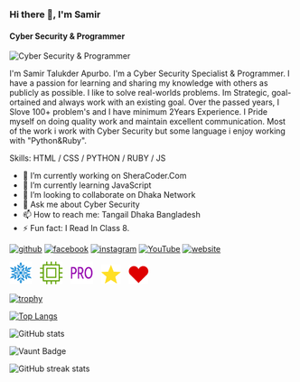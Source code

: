 ### Hi there 👋, I'm Samir 
#### Cyber Security & Programmer 
![Cyber Security & Programmer ]("https://www.facebook.com/photo.php?fbid=335913315656946&set=a.110364364878510&type=3&app=fbl")


I'm Samir Talukder Apurbo. I'm a Cyber Security Specialist & Programmer. I have a passion for learning and sharing my knowledge with others as publicly as possible. I like to solve real-worlds problems. Im Strategic, goal-ortained and always work with an existing goal. Over the passed years, I Slove 100+ problem's and I have minimum 2Years Experience. I Pride myself on doing quality work and maintain excellent communication. Most of the work i work with Cyber Security but some language i enjoy working with "Python&Ruby".

Skills: HTML / CSS / PYTHON / RUBY / JS

- 🔭 I’m currently working on SheraCoder.Com 
- 🌱 I’m currently learning JavaScript  
- 👯 I’m looking to collaborate on Dhaka Network  
- 💬 Ask me about Cyber Security  
- 📫 How to reach me: Tangail Dhaka Bangladesh  
- ⚡ Fun fact: I Read In Class 8. 


[<img src='https://cdn.jsdelivr.net/npm/simple-icons@3.0.1/icons/github.svg' alt='github' height='40'>](https://github.com/devolopersamir)  [<img src='https://cdn.jsdelivr.net/npm/simple-icons@3.0.1/icons/facebook.svg' alt='facebook' height='40'>](https://www.facebook.com/https://www.facebook.com/cybersamir?mibextid=rS40aB7S9Ucbxw6v)  [<img src='https://cdn.jsdelivr.net/npm/simple-icons@3.0.1/icons/instagram.svg' alt='instagram' height='40'>](https://www.instagram.com/python.samir/)  [<img src='https://cdn.jsdelivr.net/npm/simple-icons@3.0.1/icons/youtube.svg' alt='YouTube' height='40'>](https://www.youtube.com/channel/Cybersamir)  [<img src='https://cdn.jsdelivr.net/npm/simple-icons@3.0.1/icons/icloud.svg' alt='website' height='40'>](Cybersamir.jimdofree.com)  

<a href='https://archiveprogram.github.com/'><img src='https://raw.githubusercontent.com/acervenky/animated-github-badges/master/assets/acbadge.gif' width='40' height='40'></a> <a href='https://docs.github.com/en/developers'><img src='https://raw.githubusercontent.com/acervenky/animated-github-badges/master/assets/devbadge.gif' width='40' height='40'></a> <a href='https://github.com/pricing'><img src='https://raw.githubusercontent.com/acervenky/animated-github-badges/master/assets/pro.gif' width='40' height='40'></a> <a href='https://stars.github.com/'><img src='https://raw.githubusercontent.com/acervenky/animated-github-badges/master/assets/starbadge.gif' width='35' height='35'></a> <a href='https://docs.github.com/en/github/supporting-the-open-source-community-with-github-sponsors'><img src='https://raw.githubusercontent.com/acervenky/animated-github-badges/master/assets/sponsorbadge.gif' width='35' height='35'></a> 

[![trophy](https://github-profile-trophy.vercel.app/?username=devolopersamir)](https://github.com/ryo-ma/github-profile-trophy)

[![Top Langs](https://github-readme-stats.vercel.app/api/top-langs/?username=devolopersamir)](https://github.com/anuraghazra/github-readme-stats)

![GitHub stats](https://github-readme-stats.vercel.app/api?username=devolopersamir&show_icons=true&count_private=true)  

![Vaunt Badge](https://api.vaunt.dev/v1/github/entities/devolopersamir/contributions?format=svg&private=true)  

![GitHub streak stats](https://streak-stats.demolab.com/?user=devolopersamir)  

